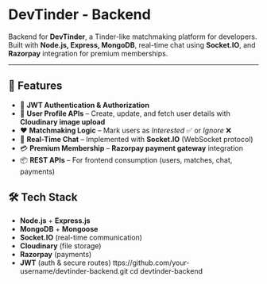 # DevTinder - Backend

Backend for **DevTinder**, a Tinder-like matchmaking platform for developers.  
Built with **Node.js, Express, MongoDB**, real-time chat using **Socket.IO**, and **Razorpay** integration for premium memberships.

---

## 🚀 Features
- 🔐 **JWT Authentication & Authorization**  
- 👤 **User Profile APIs** – Create, update, and fetch user details with **Cloudinary image upload**  
- ❤️ **Matchmaking Logic** – Mark users as *Interested* ✅ or *Ignore* ❌  
- 💬 **Real-Time Chat** – Implemented with **Socket.IO** (WebSocket protocol)  
- 💳 **Premium Membership** – **Razorpay payment gateway** integration  
- 📦 **REST APIs** – For frontend consumption (users, matches, chat, payments)  

## 🛠️ Tech Stack
- **Node.js** + **Express.js**
- **MongoDB** + **Mongoose**
- **Socket.IO** (real-time communication)
- **Cloudinary** (file storage)
- **Razorpay** (payments)
- **JWT** (auth & secure routes)
ttps://github.com/your-username/devtinder-backend.git
   cd devtinder-backend
